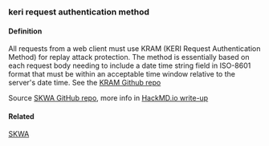 ### keri request authentication method

<h4>Definition</h4><p>All requests from a web client must use KRAM (KERI Request Authentication Method) for replay attack protection. The method is essentially based on each request body needing to include a date time string field in ISO-8601 format that must be within an acceptable time window relative to the server&#39;s date time. See the <a href="https://github.com/WebOfTrust/kram/blob/main/README.md">KRAM Github repo</a></p><p>Source <a href="https://github.com/WebOfTrust/skwa">SKWA GitHub repo</a>, more info in <a href="https://hackmd.io/ZbVAbNK1SPyT90-oNwN_cw">HackMD.io write-up</a></p><h4>Related</h4><p><a href="SKWA">SKWA</a></p>